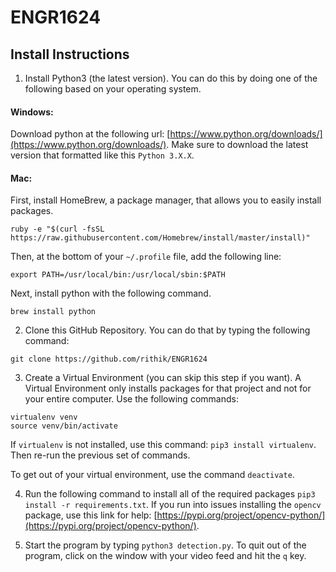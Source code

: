 # ENGR1624

## Install Instructions

1. Install Python3 (the latest version). You can do this by doing one of the following based on your operating system.

#### Windows:
Download python at the following url: [https://www.python.org/downloads/](https://www.python.org/downloads/). Make sure to download the latest version that formatted like this `Python 3.X.X`.

#### Mac:
First, install HomeBrew, a package manager, that allows you to easily install packages.
```
ruby -e "$(curl -fsSL https://raw.githubusercontent.com/Homebrew/install/master/install)"
```
Then, at the bottom of your `~/.profile` file, add the following line:
```
export PATH=/usr/local/bin:/usr/local/sbin:$PATH
```
Next, install python with the following command.
```
brew install python
```

2. Clone this GitHub Repository. You can do that by typing the following command:
```
git clone https://github.com/rithik/ENGR1624
```

3. Create a Virtual Environment (you can skip this step if you want). A Virtual Environment only installs packages for that project and not for your entire computer. Use the following commands:

```
virtualenv venv
source venv/bin/activate
```

If `virtualenv` is not installed, use this command: `pip3 install virtualenv`. Then re-run the previous set of commands.

To get out of your virtual environment, use the command `deactivate`.

4. Run the following command to install all of the required packages `pip3 install -r requirements.txt`. If you run into issues installing the `opencv` package, use this link for help: [https://pypi.org/project/opencv-python/](https://pypi.org/project/opencv-python/).

5. Start the program by typing `python3 detection.py`. To quit out of the program, click on the window with your video feed and hit the `q` key.
